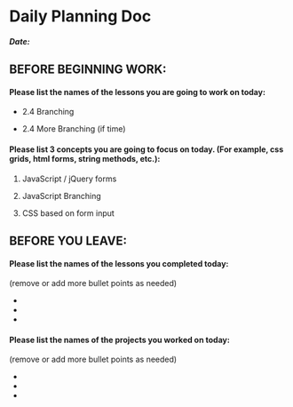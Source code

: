 # Daily Planning Doc

##### Date:

## BEFORE BEGINNING WORK:


#### Please list the names of the lessons you are going to work on today:

* 2.4 Branching

* 2.4 More Branching (if time)



#### Please list 3 concepts you are going to focus on today. (For example, css grids, html forms, string methods, etc.):

1. JavaScript / jQuery forms

2. JavaScript Branching

3. CSS based on form input
  


## BEFORE YOU LEAVE:


#### Please list the names of the lessons you completed today:

(remove or add more bullet points as needed)

*

*

*



#### Please list the names of the projects you worked on today:

(remove or add more bullet points as needed)

*

*

*
